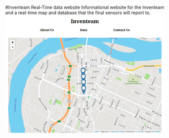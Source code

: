#Inventeam Real-Time data website
Informational website for the Inventeam and a real-time map and database that the final sensors will report to. 
![Real-Time Map](https://raw.githubusercontent.com/1124816/Inventeam/master/Screenshot.png)
